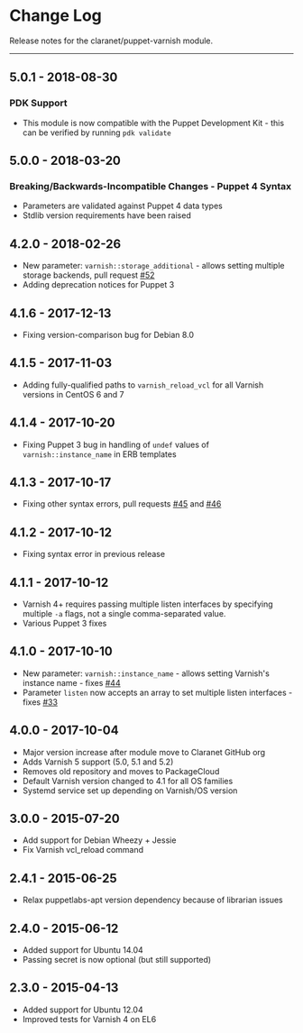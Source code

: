 # Change Log

Release notes for the claranet/puppet-varnish module.

------------------------------------------

## 5.0.1 - 2018-08-30

### PDK Support
  * This module is now compatible with the Puppet Development Kit - this can be verified by running `pdk validate`

## 5.0.0 - 2018-03-20

### Breaking/Backwards-Incompatible Changes - Puppet 4 Syntax
  * Parameters are validated against Puppet 4 data types
  * Stdlib version requirements have been raised

## 4.2.0 - 2018-02-26
  * New parameter: `varnish::storage_additional` - allows setting multiple storage backends, pull request [#52](https://github.com/claranet/puppet-varnish/issues/52)
  * Adding deprecation notices for Puppet 3

## 4.1.6 - 2017-12-13
  * Fixing version-comparison bug for Debian 8.0

## 4.1.5 - 2017-11-03
  * Adding fully-qualified paths to `varnish_reload_vcl` for all Varnish versions in CentOS 6 and 7

## 4.1.4 - 2017-10-20
  * Fixing Puppet 3 bug in handling of `undef` values of `varnish::instance_name` in ERB templates

## 4.1.3 - 2017-10-17
  * Fixing other syntax errors, pull requests [#45](https://github.com/claranet/puppet-varnish/issues/45) and [#46](https://github.com/claranet/puppet-varnish/issues/46)

## 4.1.2 - 2017-10-12
  * Fixing syntax error in previous release

## 4.1.1 - 2017-10-12
  * Varnish 4+ requires passing multiple listen interfaces by specifying multiple `-a` flags, not a single comma-separated value.
  * Various Puppet 3 fixes

## 4.1.0 - 2017-10-10
  * New parameter: `varnish::instance_name` - allows setting Varnish's instance name - fixes [#44](https://github.com/claranet/puppet-varnish/issues/44)
  * Parameter `listen` now accepts an array to set multiple listen interfaces - fixes [#33](https://github.com/claranet/puppet-varnish/issues/33)

## 4.0.0 - 2017-10-04
  * Major version increase after module move to Claranet GitHub org
  * Adds Varnish 5 support (5.0, 5.1 and 5.2)
  * Removes old repository and moves to PackageCloud
  * Default Varnish version changed to 4.1 for all OS families
  * Systemd service set up depending on Varnish/OS version

## 3.0.0 - 2015-07-20
  * Add support for Debian Wheezy + Jessie
  * Fix Varnish vcl_reload command

## 2.4.1 - 2015-06-25
  * Relax puppetlabs-apt version dependency because of librarian issues

## 2.4.0 - 2015-06-12
  * Added support for Ubuntu 14.04
  * Passing secret is now optional (but still supported)

## 2.3.0 - 2015-04-13
  * Added support for Ubuntu 12.04
  * Improved tests for Varnish 4 on EL6
